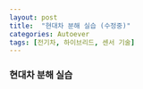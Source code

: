 ```yaml
---
layout: post
title:  "현대차 분해 실습 (수정중)" 
categories: Autoever
tags: [전기차, 하이브리드, 센서 기술] 
---
```


### 현대차 분해 실습